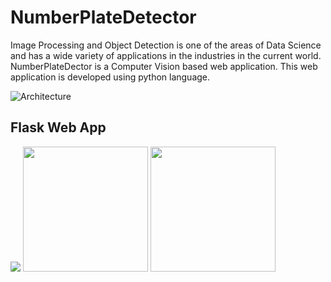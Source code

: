 # NumberPlateDetector

Image Processing and Object Detection is one of the areas of Data Science and has a wide variety of applications in the industries in the current world.
NumberPlateDector is a Computer Vision based web application. This web application is developed using python language.

![Architecture](https://user-images.githubusercontent.com/52131905/190629849-4b0c4299-dd55-425f-922c-44c8b8a03a5c.png)


## Flask Web App

<p>
  <img src="https://github.com/dakshgodara2001/NumberPlateDetector/blob/main/Screen%20Shot%201.png">
  <img src="https://github.com/dakshgodara2001/NumberPlateDetector/blob/main/Screen%20Shot%202.png" width="200">
  <img src="https://github.com/dakshgodara2001/NumberPlateDetector/blob/main/Screen%20Shot%203.png" width="200">
</p>
